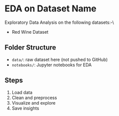 # EDA on Dataset Name

Exploratory Data Analysis on the following datasets:-\
- Red Wine Dataset

## Folder Structure
- `data/`: raw dataset here (not pushed to GitHub)
- `notebooks/`: Jupyter notebooks for EDA

## Steps
1. Load data
2. Clean and preprocess
3. Visualize and explore
4. Save insights

